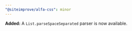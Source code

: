 ```yaml
---
"@siteimprove/alfa-css": minor
---
```


**Added:** A `List.parseSpaceSeparated` parser is now available.
